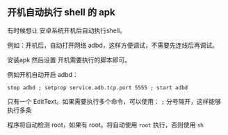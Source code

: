 
## 开机自动执行 shell 的 apk

有时候想让 安卓系统开机后自动执行shell。

例如：开机后，自动打开网络 adbd，这样方便调试，不需要先连线后再调试。


安装apk 然后设置 开机需要执行的脚本即可。

例如开机自动开启 adbd：

```
stop adbd ; setprop service.adb.tcp.port 5555 ; start adbd
```

只有一个 EditText。如果需要执行多个命令，可以使用： `;` 分号隔开，这样能够执行多条

程序将自动检测 root，如果有 root。将自动使用 `root` 执行，否则使用 `sh`


